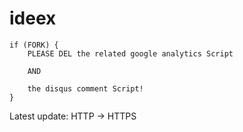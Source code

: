 ideex
===

    if (FORK) {  
        PLEASE DEL the related google analytics Script
    
        AND  
    
        the disqus comment Script!   
    }

Latest update: HTTP -> HTTPS